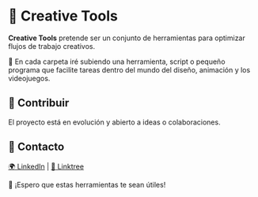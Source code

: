 # 🎨 Creative Tools  

**Creative Tools** pretende ser un conjunto de herramientas para optimizar flujos de trabajo creativos.  

📂 En cada carpeta iré subiendo una herramienta, script o pequeño programa que facilite tareas dentro del mundo del diseño, animación y los videojuegos.    

## 🤝 Contribuir  
El proyecto está en evolución y abierto a ideas o colaboraciones.  

## 🔗 Contacto  
[🌍 LinkedIn](https://www.linkedin.com/in/ManuLopezA) | [🔗 Linktree](https://linktr.ee/manulopeza)  

🚀 ¡Espero que estas herramientas te sean útiles!  
